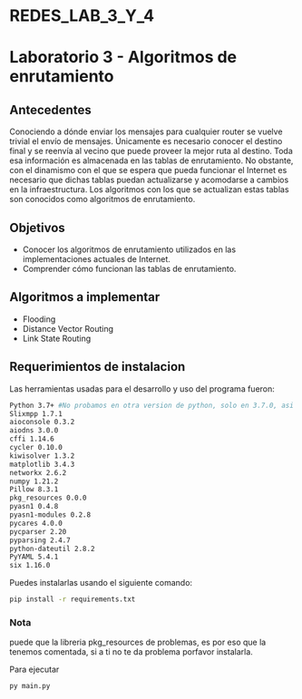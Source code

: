 # REDES_LAB_3_Y_4
# Laboratorio 3 - Algoritmos de enrutamiento 

## Antecedentes
Conociendo a dónde enviar los mensajes para cualquier router se vuelve trivial el envío de mensajes. Únicamente es necesario conocer el destino final y se reenvía al vecino que puede proveer la mejor ruta al destino. Toda esa información es almacenada en las tablas de enrutamiento.
No obstante, con el dinamismo con el que se espera que pueda funcionar el Internet es necesario que dichas tablas puedan actualizarse y acomodarse a cambios en la infraestructura. Los algoritmos con los que se actualizan estas tablas son conocidos como algoritmos de enrutamiento.

## Objetivos
- Conocer los algoritmos de enrutamiento utilizados en las implementaciones actuales de Internet.
- Comprender cómo funcionan las tablas de enrutamiento.

## Algoritmos a implementar
-  Flooding
-  Distance Vector Routing
-  Link State Routing

## Requerimientos de instalacion
Las herramientas usadas para el desarrollo y uso del programa fueron:
```sh
Python 3.7+ #No probamos en otra version de python, solo en 3.7.0, asi que prueben con esta version para que sea estable
Slixmpp 1.7.1
aioconsole 0.3.2
aiodns 3.0.0
cffi 1.14.6
cycler 0.10.0
kiwisolver 1.3.2
matplotlib 3.4.3
networkx 2.6.2
numpy 1.21.2
Pillow 8.3.1
pkg_resources 0.0.0
pyasn1 0.4.8
pyasn1-modules 0.2.8
pycares 4.0.0
pycparser 2.20
pyparsing 2.4.7
python-dateutil 2.8.2
PyYAML 5.4.1
six 1.16.0
```
Puedes instalarlas usando el siguiente comando:
```sh
pip install -r requirements.txt 
```

### Nota
puede que la libreria pkg_resources de problemas, es por eso que la tenemos comentada, si a ti no te da problema porfavor instalarla.

Para ejecutar 
```sh
py main.py
```
